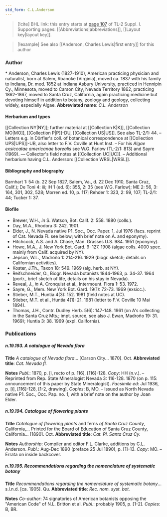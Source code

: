 ```yaml
---
std_form: C.L.Anderson
---
```


> [!cite] BHL link: this entry starts at [page 107](https://www.biodiversitylibrary.org/page/33264834) of TL-2 Suppl. I.
> Supporting pages: [[Abbreviations|abbreviations]], [[Layout key|layout key]].

> [!example] See also [[Anderson, Charles Lewis|first entry]] for this author

### Author

\* Anderson, Charles Lewis (1827-1910), American practicing physician and naturalist, born at Salem, Roanoke (Virginia), moved ca. 1837 with his family to Indiana, Dr. med. 1852 at Indiana Asbury University, practiced in Hennipin Cy., Minnesota, moved to Carson City, Nevada Territory 1862, practicing 1862-1867, moved to Santa Cruz, California, again practicing medicine but devoting himself in addition to botany, zoology and geology, collecting widely, especially Algae. 
**Abbreviated name**: *C.L. Anderson*

#### Herbarium and types

[[Collection NY|NY]]; further material at [[Collection K|K]], [[Collection MO|MO]], [[Collection P|P]]-DU, [[Collection US|US]]. See also TL-2/1: 44. – Letters e.g. in Dörfler's coll. of botanical correspondence at [[Collection UPS|UPS]]-UB, also letter to F.V. Coville at Hunt Inst. – For his *Algae exsiccatae americanae borealis* see W.G. Farlow (TL-2/1: 813) and Sayre (1969). — Collector's field notes at [[Collection UC|UC]]. – Additional herbarium having C.L. Anderson: [[Collection WRSL|WRSL]].

#### Bibliography and biography

Barnhart 1: 54 (b. 22 Sep 1827, Salem, Va., d. 22 Dec 1910, Santa Cruz, Calif.); De Toni 4: iii; IH 1 (ed. 6): 355, 2: 35 (see W.G. Farlow); ME 2: 56, 3: 164, 301, 302, 528; Morren ed. 10, p. 117; Rehder 1: 323, 2: 99, 107; TL-2/1: 44; Tucker 1: 37.

#### Biofile

- Brewer, W.H., *in* S. Watson, Bot. Calif. 2: 558. 1880 (colls.).
- Day, M.A., Rhodora 3: 242. 1901.
- Elder, J., N. Nevada native P1. Soc., Occ. Paper. 1, Jul 1976 (facs. reprint of Cat. Nevada Fl. see below; with brief note on A. and eponymy).
- Hitchcock, A.S. and A. Chase, Man. Grasses U.S. 984. 1951 (eponymy).
- Howe, M.A., J. New York Bot. Gard. 9: 127. 1908 (algae colls. 4000 spec. mainly from Calif. acquired by NY).
- Jepson, W.L., Madroño 1: 214-216. 1929 (biogr. sketch; details on Californian activities).
- Koster, J.Th., Taxon 18: 549. 1969 (alg. herb. at NY).
- Reifschneider, O., Biogr. Nevada botanists 1844-1963, p. 34-37. 1964 (portr., brief sketch of life, details on his stay in Nevada).
- Reveal, J., *in* A. Cronquist et al., Intermount. Flora 1: 53. 1972.
- Sayre, G., Mem. New York Bot. Gard. 19(1): 72-73. 1969 (exsicc.).
- Stieber, M.T., Huntia 4(3): 152. 1981 (field notes at UC).
- Stieber, M.T. et al., Huntia 4(1): 21. 1981 (letter to F.V. Coville 10 Mai 1894).
- Thomas, J.H., Contr. Dudley Herb. 5(6): 147-148. 1961 (on A's collecting in the Santa Cruz Mts.; impt. source, see also J. Ewan, Madroño 19: 31. 1969); Huntia 3: 38. 1969 (expl. California).

### Publications

##### n.19.193. A catalogue of Nevada flora

**Title**
*A catalogue of Nevada flora*... \[Carson City... 1870\]. Oct.
**Abbreviated title**: *Cat. Nevada fl.*

**Notes**
*Publ*.: 1870, p. \[i, recto of p. 116\], \[116\]-128. *Copy*: HH (n.v.). – Reprinted from Rep. State Mineralogist Nevada 3: 116-128. 1870 (on p. 115: announcement of this paper by State Mineralogist).
*Facsimile ed*: Jul 1936, p. \[i\], \[116\]-128, \[1-2, drawing\]. *Copies*: B, MO. – Issued as North Nevada native P1. Soc., Occ. Pap. no. 1, with a brief note on the author by Joan Elder.

##### n.19.194. Catalogue of flowering plants

**Title**
*Catalogue of flowering plants* and ferns *of Santa Cruz County*, California,... Printed for the Board of Education of Santa Cruz County, California... \[1890\]. Oct.
**Abbreviated title**: *Cat. Pl. Santa* *Cruz Cy.*

**Notes**
*Authorship*: Compiler and editor F.L. Clarke, additions by C.L. Anderson.
*Publ*.: Aug-Dec 1890 (preface 25 Jul 1890), p. \[1\]-13. *Copy*: MO. – Errata on inside backcover.

##### n.19.195. Recommendations regarding the nomenclature of systematic botany

**Title**
*Recommendations regarding the nomenclature of systematic botany*... s.l.n.d. \[ca. 1905\]. Qu.
**Abbreviated title**: *Rec. nom. syst. bot.*

**Notes**
*Co-author*: 74 signatories of American botanists opposing the "American Code" of N.L. Britton et al.
*Publ*.: probably 1905, p. \[1-2\]. *Copies*: B, BR.

